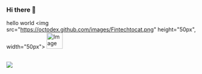 ### Hi there 👋
hello world
<img src="https://octodex.github.com/images/Fintechtocat.png" height="50px", width="50px">
<img src="https://octodex.github.com/images/Fintechtocat.png" alt="Image" height="42" width="42">


<br>

<img src= "https://github-readme-streak-stats.herokuapp.com?user=MoisesMonter&theme=midnight-purple&hide_border=true&date_format=%5BY.%5Dn.j&fire=3973DD&ring=6402DD&dates=3973DD">
